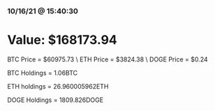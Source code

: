 ### 10/16/21 @ 15:40:30 

# Value: $168173.94



BTC Price = $60975.73
\ ETH Price = $3824.38
\ DOGE Price = $0.24


BTC Holdings = 1.06BTC

 ETH holdings = 26.960005962ETH

 DOGE Holdings = 1809.826DOGE

